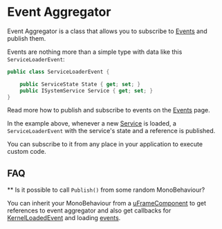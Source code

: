# Event Aggregator

Event Aggregator is a class that allows you to subscribe to [Events](events.md) and publish them.

Events are nothing more than a simple type with data like this `ServiceLoaderEvent`:

```csharp
public class ServiceLoaderEvent {

    public ServiceState State { get; set; }
    public ISystemService Service { get; set; }
}
```

Read more how to publish and subscribe to events on the [Events](events.md) page.

In the example above, whenever a new [Service](services.md) is loaded, a `ServiceLoaderEvent` with the service's state and a reference is published.

You can subscribe to it from any place in your application to execute custom code.

## FAQ

** Is it possible to call `Publish()` from some random MonoBehaviour?

You can inherit your MonoBehaviour from a [uFrameComponent](classes/uframecomponent.md) to get references to event aggregator and also get callbacks for [KernelLoadedEvent](classes/kernelloadedevent.md) and loading [events](events.md).
